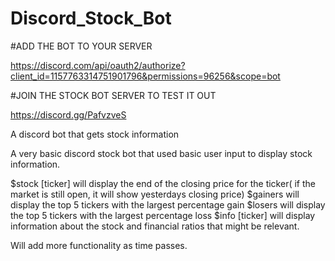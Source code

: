 # Discord_Stock_Bot
#ADD THE BOT TO YOUR SERVER

https://discord.com/api/oauth2/authorize?client_id=1157763314751901796&permissions=96256&scope=bot 

#JOIN THE STOCK BOT SERVER TO TEST IT OUT

https://discord.gg/PafvzveS

A discord bot that gets stock information


A very basic discord stock bot that used basic user input to display stock information.

$stock [ticker] will display the end of the closing price for the ticker( if the market is still open, it will show yesterdays closing price)
$gainers will display the top 5 tickers with the largest percentage gain
$losers will display the top 5 tickers with the largest percentage loss
$info [ticker] will display information about the stock and financial ratios that might be relevant.

Will add more functionality as time passes.

